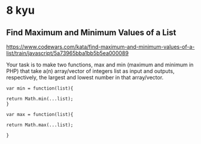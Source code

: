 # 8 kyu

## Find Maximum and Minimum Values of a List

https://www.codewars.com/kata/find-maximum-and-minimum-values-of-a-list/train/javascript/5a73965bba1bb5b5ea000089

Your task is to make two functions, max and min (maximum and minimum in PHP) that take a(n) array/vector of integers list as input and outputs, respectively, the largest and lowest number in that array/vector.

```JS
var min = function(list){

return Math.min(...list);
}

var max = function(list){

return Math.max(...list);

}
```
